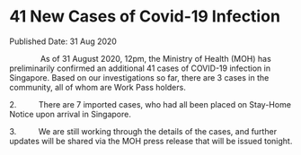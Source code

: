 <html>
    <meta http-equiv="Content-Type" content="text/html; charset=utf-8"/>
    <meta charset="utf-8"/>
    <title>41 New Cases of Covid-19 Infection</title>
    <body><h1>41 New Cases of Covid-19 Infection</h1>
    <p>Published Date: 31 Aug 2020</p> <p>&nbsp; &nbsp; &nbsp; &nbsp; &nbsp; &nbsp; &nbsp; As of 31 August 2020, 12pm, the Ministry of Health (MOH) has preliminarily confirmed an additional 41 cases of COVID-19 infection in Singapore. Based on our investigations so far, there are 3 cases in the community, all of whom are Work Pass holders. </p> <p>2.&nbsp; &nbsp; &nbsp; &nbsp; &nbsp; There are 7 imported cases, who had all been placed on Stay-Home Notice upon arrival in Singapore.</p><p><p>3.&nbsp; &nbsp; &nbsp; &nbsp; &nbsp; We are still working through the details of the cases, and further updates will be shared via the MOH press release that will be issued tonight.</p></p></body>
</html>